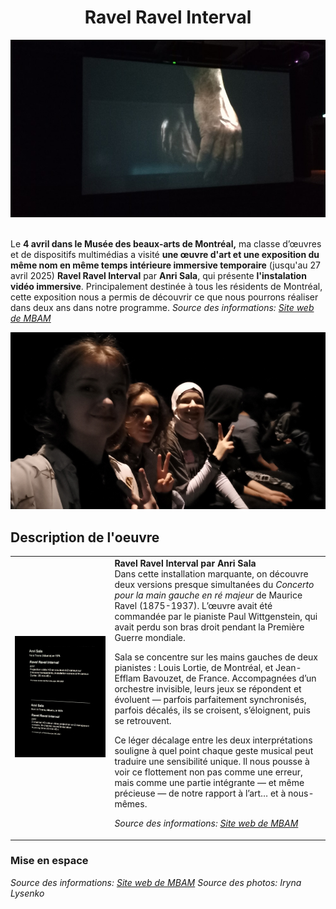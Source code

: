 <h1 align="center">Ravel Ravel Interval</h1>
<div align="center">
  <img src="medias_ravel/baniere.jpg">
</div> <br>

Le **4 avril dans le Musée des beaux-arts de Montréal,** ma classe d’œuvres et de dispositifs multimédias a visité **une œuvre d'art et une exposition du même nom en même temps intérieure immersive temporaire** (jusqu'au 27 avril 2025) **Ravel Ravel Interval** par **Anri Sala**, qui présente **l'instalation vidéo immersive**. Principalement destinée à tous les résidents de Montréal, cette exposition nous a permis de découvrir ce que nous pourrons réaliser dans deux ans dans notre programme.
*Source des informations: [Site web de MBAM](https://www.mbam.qc.ca/fr/expositions/anri-sala/)*
<p align="center">
  <img src="medias_ravel/moi_et_amis.jpg" width="700px">
</p>

## Description de l'oeuvre

<table align="center">
<tr>
<td><img src="medias_ravel/credits.jpg" width="1200px"></td>
<td><b>Ravel Ravel Interval par Anri Sala</b><br>
Dans cette installation marquante, on découvre deux versions presque simultanées du <em>Concerto pour la main gauche en ré majeur</em> de Maurice Ravel (1875-1937). L’œuvre avait été commandée par le pianiste Paul Wittgenstein, qui avait perdu son bras droit pendant la Première Guerre mondiale.

Sala se concentre sur les mains gauches de deux pianistes : Louis Lortie, de Montréal, et Jean-Efflam Bavouzet, de France. Accompagnées d’un orchestre invisible, leurs jeux se répondent et évoluent — parfois parfaitement synchronisés, parfois décalés, ils se croisent, s’éloignent, puis se retrouvent.

Ce léger décalage entre les deux interprétations souligne à quel point chaque geste musical peut traduire une sensibilité unique. Il nous pousse à voir ce flottement non pas comme une erreur, mais comme une partie intégrante — et même précieuse — de notre rapport à l’art… et à nous-mêmes.

*Source des informations: [Site web de MBAM](https://www.mbam.qc.ca/fr/expositions/anri-sala/)*</td>
</tr>
</table>

### Mise en espace


*Source des informations: [Site web de MBAM](https://www.mbam.qc.ca/fr/expositions/anri-sala/)*
*Source des photos: Iryna Lysenko*
